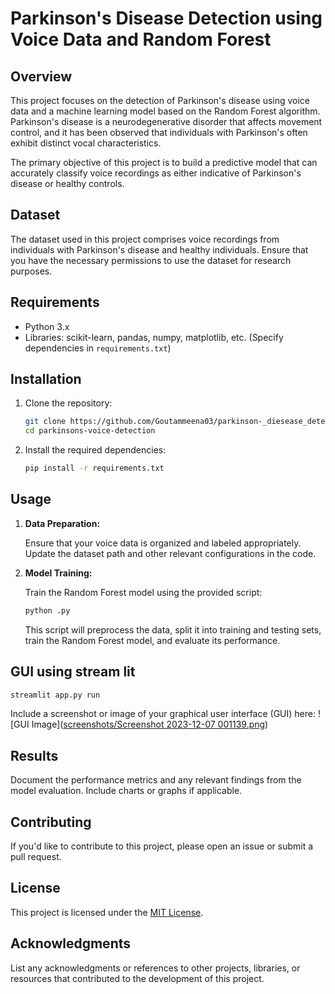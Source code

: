 # Parkinson's Disease Detection using Voice Data and Random Forest

## Overview

This project focuses on the detection of Parkinson's disease using voice data and a machine learning model based on the Random Forest algorithm. Parkinson's disease is a neurodegenerative disorder that affects movement control, and it has been observed that individuals with Parkinson's often exhibit distinct vocal characteristics.

The primary objective of this project is to build a predictive model that can accurately classify voice recordings as either indicative of Parkinson's disease or healthy controls.

## Dataset

The dataset used in this project comprises voice recordings from individuals with Parkinson's disease and healthy individuals. Ensure that you have the necessary permissions to use the dataset for research purposes.

## Requirements

- Python 3.x
- Libraries: scikit-learn, pandas, numpy, matplotlib, etc. (Specify dependencies in `requirements.txt`)

## Installation

1. Clone the repository:

   ```bash
   git clone https://github.com/Goutammeena03/parkinson-_diesease_detection_using_randomforest.git
   cd parkinsons-voice-detection
   ```

2. Install the required dependencies:

   ```bash
   pip install -r requirements.txt
   ```

## Usage

1. **Data Preparation:**

   Ensure that your voice data is organized and labeled appropriately. Update the dataset path and other relevant configurations in the code.

2. **Model Training:**

   Train the Random Forest model using the provided script:

   ```bash
   python .py
   ```

   This script will preprocess the data, split it into training and testing sets, train the Random Forest model, and evaluate its performance.
## GUI using stream lit 
   ```bash
   streamlit app.py run
   ```
Include a screenshot or image of your graphical user interface (GUI) here:
![GUI Image]([screenshots/Screenshot 2023-12-07 001139.png](https://github.com/Goutammeena03/parkinson-_diesease_detection_using_randomforest/blob/main/screenshots/Screenshot%202023-12-07%20001139.png))

## Results

Document the performance metrics and any relevant findings from the model evaluation. Include charts or graphs if applicable.

## Contributing

If you'd like to contribute to this project, please open an issue or submit a pull request.

## License

This project is licensed under the [MIT License](LICENSE).

## Acknowledgments

List any acknowledgments or references to other projects, libraries, or resources that contributed to the development of this project.


